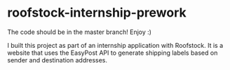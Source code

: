# roofstock-internship-prework

The code should be in the master branch! Enjoy :)

I built this project as part of an internship application with Roofstock. It is a website that uses the EasyPost API to generate shipping labels based on sender and destination addresses.
